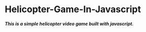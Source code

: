 # Helicopter-Game-In-Javascript
<h5>This is a simple helicopter video game built with javascript.</h5>
<br>

